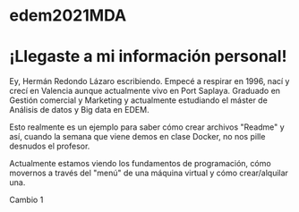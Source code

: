 # edem2021MDA
# ¡Llegaste a mi información personal!

Ey, Hermán Redondo Lázaro escribiendo. 
Empecé a respirar en 1996, nací y crecí  en Valencia aunque actualmente vivo en Port Saplaya. Graduado en Gestión comercial y Marketing y actualmente estudiando el máster de Análisis de datos y Big data en EDEM.

Esto realmente es un ejemplo para saber cómo crear archivos "Readme" y así, cuando la semana que viene demos en clase Docker, no nos pille desnudos el profesor.

Actualmente estamos viendo los fundamentos de programación, cómo movernos a través del "menú" de una máquina virtual y cómo crear/alquilar una.

Cambio 1